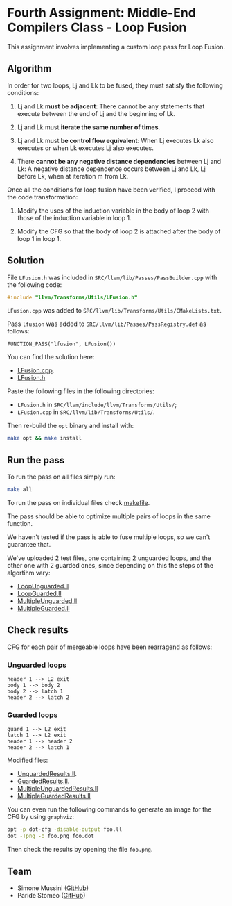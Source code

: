 # Fourth Assignment: Middle-End Compilers Class - Loop Fusion

This assignment involves implementing a custom loop pass for Loop Fusion.

## Algorithm

In order for two loops, Lj and Lk to be fused, they must satisfy the following conditions:

1. Lj and Lk **must be adjacent**: There cannot be any statements that execute between the end of Lj and the beginning of Lk.

2. Lj and Lk must **iterate the same number of times**.

3. Lj and Lk must **be control flow equivalent**: When Lj executes Lk also executes or when Lk executes Lj also executes.

4. There **cannot be any negative distance dependencies** between Lj and Lk: A negative distance dependence occurs between Lj and Lk, Lj before Lk, when at iteration m from Lk.

Once all the conditions for loop fusion have been verified, I proceed with the code transformation:

1. Modify the uses of the induction variable in the body of loop 2 with those of the induction variable in loop 1.

2. Modify the CFG so that the body of loop 2 is attached after the body of loop 1 in loop 1.

## Solution

File `LFusion.h` was included in `SRC/llvm/lib/Passes/PassBuilder.cpp` with the following code:

```cpp
#include "llvm/Transforms/Utils/LFusion.h"
```

`LFusion.cpp` was added to `SRC/llvm/lib/Transforms/Utils/CMakeLists.txt`.

Pass `lfusion` was added to `SRC/llvm/lib/Passes/PassRegistry.def` as follows:

```text
FUNCTION_PASS("lfusion", LFusion())
```

You can find the solution here:

* [LFusion.cpp](https://github.com/simomux/LLVM_17/blob/a3f0ed97d372149775a020613a7015b8a697fc51/TEST/Assignment4/LFusion.cpp).
* [LFusion.h](https://github.com/simomux/LLVM_17/blob/a3f0ed97d372149775a020613a7015b8a697fc51/TEST/Assignment4/LFusion.h)

Paste the following files in the following directories:

* `LFusion.h` in `SRC/llvm/include/llvm/Transforms/Utils/`;
* `LFusion.cpp` in `SRC/llvm/lib/Transforms/Utils/`.

Then re-build the `opt` binary and install with:

```bash
make opt && make install
```

## Run the pass

To run the pass on all files simply run:

```bash
make all
```

To run the pass on individual files check [makefile](https://github.com/simomux/LLVM_17/blob/06b5d8da686215954231e1062e23625ad758cf0a/TEST/Assignment4/Makefile).

The pass should be able to optimize multiple pairs of loops in the same function.

We haven't tested if the pass is able to fuse multiple loops, so we can't guarantee that.

We've uploaded 2 test files, one containing 2 unguarded loops, and the other one with 2 guarded ones, since depending on this the steps of the algortihm vary:

* [LoopUnguarded.ll](https://github.com/simomux/LLVM_17/blob/cfb065723ca5d197adc5b86022c75297dc6b40a2/TEST/Assignment4/LoopUnguarded.ll)
* [LoopGuarded.ll](https://github.com/simomux/LLVM_17/blob/cfb065723ca5d197adc5b86022c75297dc6b40a2/TEST/Assignment4/LoopGuarded.ll)
* [MultipleUnguarded.ll](https://github.com/simomux/LLVM_17/blob/06b5d8da686215954231e1062e23625ad758cf0a/TEST/Assignment4/MultipleUnguarded.ll)
* [MultipleGuarded.ll](https://github.com/simomux/LLVM_17/blob/06b5d8da686215954231e1062e23625ad758cf0a/TEST/Assignment4/MultipleGuarded.ll)

## Check results

CFG for each pair of mergeable loops have been rearragend as follows:

### Unguarded loops

```text
header 1 --> L2 exit
body 1 --> body 2
body 2 --> latch 1
header 2 --> latch 2
```

### Guarded loops

```text
guard 1 --> L2 exit
latch 1 --> L2 exit
header 1 --> header 2
header 2 --> latch 1
```

Modified files:

* [UnguardedResults.ll](https://github.com/simomux/LLVM_17/blob/main/TEST/Assignment4/UnguardedResults.ll).
* [GuardedResults.ll](https://github.com/simomux/LLVM_17/blob/main/TEST/Assignment4/GuardedResults.ll).
* [MultipleUnguardedResults.ll](https://github.com/simomux/LLVM_17/blob/06b5d8da686215954231e1062e23625ad758cf0a/TEST/Assignment4/MultipleUnguardedResults.ll)
* [MultipleGuardedResults.ll](https://github.com/simomux/LLVM_17/blob/06b5d8da686215954231e1062e23625ad758cf0a/TEST/Assignment4/MultipleGuardedResults.ll)

You can even run the following commands to generate an image for the CFG by using `graphviz`:

```bash
opt -p dot-cfg -disable-output foo.ll
dot -Tpng -o foo.png foo.dot
```

Then check the results by opening the file `foo.png`.

## Team

* Simone Mussini ([GitHub](https://github.com/simomux))
* Paride Stomeo ([GitHub](https://github.com/paridestomeo))
